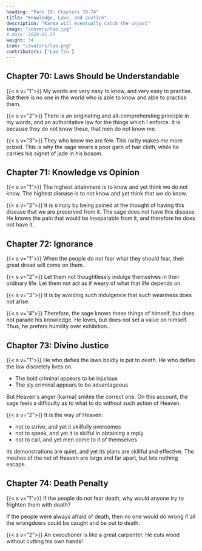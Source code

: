 ```yaml
---
heading: "Part 19: Chapters 70-74"
title: "Knowledge, Laws, and Justice"
description: "Karma will eventually catch the unjust"
image: "/covers/tao.jpg"
# date: 2020-01-29
weight: 34
icon: "/avatars/lao.png"
contributors: ['Lao Tzu']
---
```




## Chapter 70: Laws Should be Understandable

{{< s v="1">}} My words are very easy to know, and very easy to practise. But there is no one in the world who is able to know and able to practise them.

{{< s v="2">}} There is an originating and all-comprehending principle in my words, and an authoritative law for the things which I enforce. It is because they do not know these, that men do not know me.

{{< s v="3">}} They who know me are few. This rarity makes me more prized. This is why the sage wears a poor garb of hair cloth, while he carries his signet of jade in his bosom.


## Chapter 71: Knowledge vs Opinion

{{< s v="1">}} The highest attainment is to know and yet think we do not know. The highest disease is to not know and yet think that we do know.


{{< s v="2">}} It is simply by being pained at the thought of having this disease that we are preserved from it. The sage does not have this disease. He knows the pain that would be inseparable from it, and therefore he does not have it.



## Chapter 72: Ignorance

{{< s v="1">}} When the people do not fear what they should fear, their great dread will come on them.


{{< s v="2">}} Let them not thoughtlessly indulge themselves in their ordinary life. Let them not act as if weary of what that life depends on.


{{< s v="3">}} It is by avoiding such indulgence that such weariness does not arise.


{{< s v="4">}} Therefore, the sage knows these things of himself, but does not parade his knowledge. He loves, but does not set a value on himself. Thus, he prefers humility <!-- not parading --> over exhibition.<!--  puts the latter alternative away and makes choice of the former -->.


## Chapter 73: Divine Justice 

{{< s v="1">}} He who defies the laws boldly <!--  appears in his daring to do wrong, in defiance of --> is put to death. He who defies the law discretely <!-- i boldness appears in his not daring to do --> lives on.
- The bold criminal appears to be injurious
- The sly criminal appears to be advantageous

But Heaven's anger [karma] smites the correct one. On this account, the sage feels a difficulty as to what to do without such action of Heaven.


{{< s v="2">}} It is the way of Heaven:
- not to strive, and yet it skilfully overcomes
- not to speak, and yet it is skilful in obtaining a reply
- not to call, and yet men come to it of themselves

Its demonstrations are quiet, and yet its plans are skillful and effective.  The meshes of the net of Heaven are large and far apart, but lets nothing escape.


## Chapter 74: Death Penalty

{{< s v="1">}} If the people do not fear death, why would anyone try to frighten them with death?

If the people were always afraid of death, then no one would do wrong if all the wrongdoers could be caught and be put to death.


{{< s v="2">}} <!-- There is always One who presides over the infliction of death. --> An executioner is like a great carpenter. He cuts wood without cutting his own hands!

<!-- He who would inflict death in the room of him who so presides over it may be described as hewing wood instead of a . 

Seldom is it that he who undertakes the hewing, instead of the great carpenter, does not cut his own hands!
 -->
